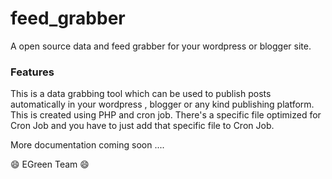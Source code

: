 # feed_grabber
A open source data and feed grabber for your wordpress or blogger site.

### Features

This is a data grabbing tool which can be used to publish posts automatically in your wordpress , blogger or any kind
publishing platform. This is created using PHP and cron job. There's a specific file optimized for Cron Job and you have to just
add that specific file to Cron Job.

More documentation coming soon ....

:smile: EGreen Team :smile:
